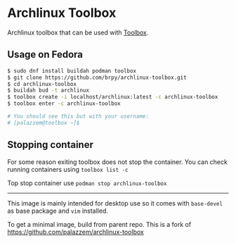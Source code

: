 # Archlinux Toolbox

Archlinux toolbox that can be used with [Toolbox](https://github.com/containers/toolbox).


## Usage on Fedora

```bash
$ sudo dnf install buildah podman toolbox
$ git clone https://github.com/brpy/archlinux-toolbox.git
$ cd archlinux-toolbox
$ buildah bud -t archlinux
$ toolbox create -i localhost/archlinux:latest -c archlinux-toolbox
$ toolbox enter -c archlinux-toolbox

# You should see this but with your username:
# [palazzem@toolbox ~]$
```
## Stopping container

For some reason exiting toolbox does not stop the container. You can check running containers using `toolbox list -c`

Top stop container use `podman stop archlinux-toolbox`

---

This image is mainly intended for desktop use so it comes with `base-devel` as base package and `vim` installed.

To get a minimal image, build from parent repo. This is a fork of https://github.com/palazzem/archlinux-toolbox 
